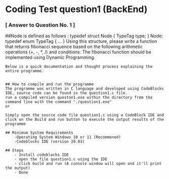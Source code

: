# Coding Test  question1 (BackEnd)

### [ Answer to Question No. 1 ]

##Node is defined as follows :
typedef struct Node
{
TypeTag type;
} Node;
typedef enum TypeTag {
...
}
    Using this structure, please write a function that returns fibonacci sequence based on the following arithmetic operations (+, -, *, /) and conditions. The fibonacci function should be implemented using Dynamic Programming.

    
    Below is a quick documentation and thought process explaining the entire programme.


    ## How to compile and run the programme
    The programme was written in C language and developed using CodeBlocks IDE, source code can be found in the question1.c file.
    run a compiled version queston1.exe within the directory from the command line with the command "./question1.exe"
    or 
    
    Simply open the source code file question1.c using a CodeBlock IDE and click on the Build and run button to execute the output results of the programme

    ## Minimum System Requirements
        -Operating System Windows 10 or 11 (Recommened)
        -Codeblocks IDE (version 20.03)
    
    ## Steps
        - Install codeblocks IDE
        - open the file question1.c using the IDE
        - click build and run (A console window will open and it'll print the output)
        - Done



